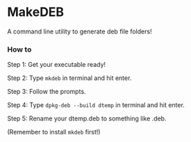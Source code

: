# MakeDEB
A command line utility to generate deb file folders!

### How to

Step 1: Get your executable ready!

Step 2: Type `mkdeb` in terminal and hit enter.

Step 3: Follow the prompts.

Step 4: Type `dpkg-deb --build dtemp` in terminal and hit enter.

Step 5: Rename your dtemp.deb to something like <program>_<version>_<architecture>.deb.
 
(Remember to install `mkdeb` first!)
